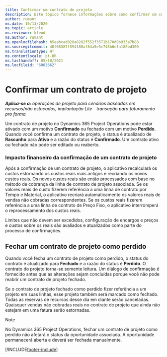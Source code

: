 ```yaml
---
title: Confirmar um contrato de projeto
description: Este tópico fornece informações sobre como confirmar um contrato no Project Operations.
author: rumant
ms.date: 10/13/2020
ms.topic: article
ms.reviewer: kfend
ms.author: rumant
ms.openlocfilehash: b5eabcad028a8282f552f3571b170d9b933a7b88
ms.sourcegitcommit: 40f68387f594180af64a5e5c748b6efa188bd300
ms.translationtype: HT
ms.contentlocale: pt-BR
ms.lasthandoff: 05/10/2021
ms.locfileid: "6003662"
---
```

# <a name="confirm-a-project-contract"></a>Confirmar um contrato de projeto

_**Aplica-se a:** operações de projeto para cenários baseados em recursos/não estocados, implantação Lite - transação para faturamento pro forma_

Um contrato de projeto no Dynamics 365 Project Operations pode estar ativado com um motivo **Confirmado** ou fechado com um motivo **Perdido**. Quando você confirma um contrato de projeto, o status é atualizado de **Rascunho** para **Ativo** e a razão do status é **Confirmado**. Um contrato ativo ou fechado não pode ser editado ou reaberto. 

### <a name="financial-impact-of-confirming-a-project-contract"></a>Impacto financeiro da confirmação de um contrato de projeto

Após a confirmação de um contrato de projeto, o aplicativo recalculará os custos estornando os custos reais mais antigos e recriando os novos custos reais. Os novos custos reais são então processados com base no método de cobrança da linha de contrato de projeto associada. Se os valores reais de custo fizerem referência a uma linha de contrato por Tempo e Material, o aplicativo recriará automaticamente os valores reais de vendas não cobradas correspondentes. Se os custos reais fizerem referência a uma linha de contrato de Preço Fixo, o aplicativo interromperá o reprocessamento dos custos reais.

Limites que não devem ser excedidos, configuração de encargos e preços e custos sobre os reais são avaliados e atualizados como parte do processo de confirmações.

## <a name="close-a-project-contract-as-lost"></a>Fechar um contrato de projeto como perdido

Quando você fecha um contrato de projeto como perdido, o status do contrato é atualizado para **Fechado** e a razão do status é **Perdido**. O contrato do projeto torna-se somente leitura. Um diálogo de confirmação é fornecido antes que as alterações sejam concluídas porque você não pode reabrir um contrato de projeto fechado.

Se o contrato de projeto fechado como perdido fizer referência a um projeto em suas linhas, esse projeto também será marcado como fechado. Todas as reservas de recursos desse dia em diante serão canceladas. Quaisquer vendas não cobradas reais no contrato de projeto que ainda não estejam em uma fatura serão estornadas.

> [!NOTE]
> No Dynamics 365 Project Operations, fechar um contrato de projeto como perdido não afetará o status da oportunidade associada. A oportunidade permanecerá aberta e deverá ser fechada manualmente.


[!INCLUDE[footer-include](../../includes/footer-banner.md)]
